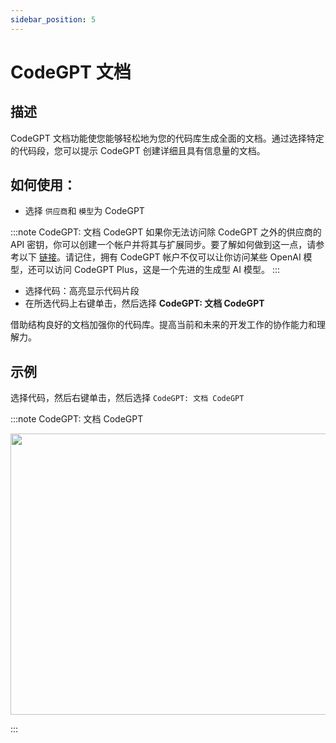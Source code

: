 ```yaml
---
sidebar_position: 5
---
```


# CodeGPT 文档

## 描述
CodeGPT 文档功能使您能够轻松地为您的代码库生成全面的文档。通过选择特定的代码段，您可以提示 CodeGPT 创建详细且具有信息量的文档。

## 如何使用：
- 选择 `供应商`和 `模型`为 CodeGPT

:::note CodeGPT: 文档 CodeGPT
如果你无法访问除 CodeGPT 之外的供应商的 API 密钥，你可以创建一个帐户并将其与扩展同步。要了解如何做到这一点，请参考以下 [链接](https://intercom.help/codegpt/cn/articles/8699317-connect-with-codegpt-new-extension)。请记住，拥有 CodeGPT 帐户不仅可以让你访问某些 OpenAI 模型，还可以访问 CodeGPT Plus，这是一个先进的生成型 AI 模型。
:::
- 选择代码：高亮显示代码片段
- 在所选代码上右键单击，然后选择 **CodeGPT: 文档 CodeGPT**

借助结构良好的文档加强你的代码库。提高当前和未来的开发工作的协作能力和理解力。

## 示例 
选择代码，然后右键单击，然后选择 `CodeGPT: 文档 CodeGPT`

:::note CodeGPT: 文档 CodeGPT
<p align="center">
  <img width="700" height="450" src="https://github.com/davila7/code-gpt-docs/assets/37567214/47b6a0df-e9e5-4a76-8039-a3ae8af01a26" />
</p>
:::

